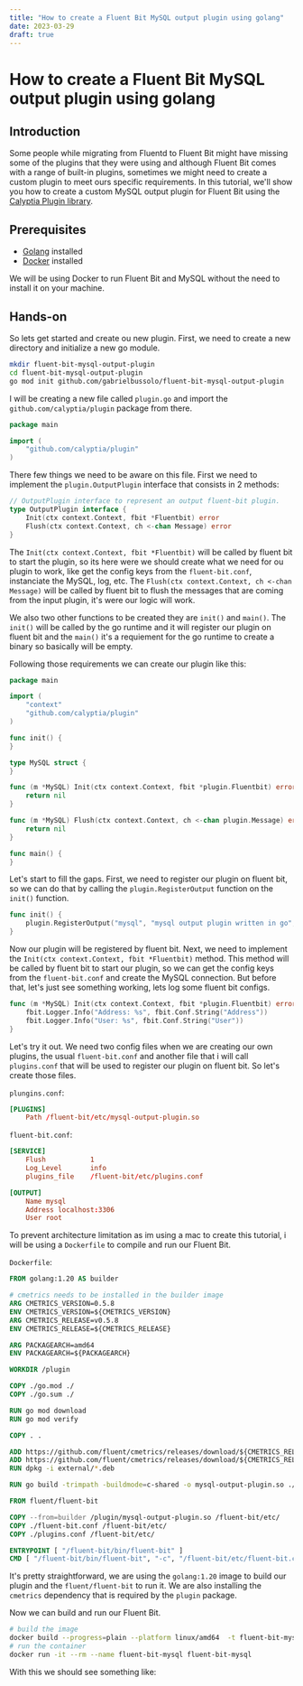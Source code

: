 ```yaml
---
title: "How to create a Fluent Bit MySQL output plugin using golang"
date: 2023-03-29
draft: true
---
```


# How to create a Fluent Bit MySQL output plugin using golang

## Introduction

Some people while migrating from Fluentd to Fluent Bit might have missing some of the plugins that they were using and although Fluent Bit comes with a range of built-in plugins, sometimes we might need to create a custom plugin to meet ours specific requirements. In this tutorial, we'll show you how to create a custom MySQL output plugin for Fluent Bit using the [Calyptia Plugin library](https://github.com/calyptia/plugin). 

## Prerequisites

- [Golang](https://golang.org) installed
- [Docker](https://docker.com) installed

We will be using Docker to run Fluent Bit and MySQL without the need to install it on your machine.

## Hands-on

So lets get started and create ou new plugin. First, we need to create a new directory and initialize a new go module.

```bash
mkdir fluent-bit-mysql-output-plugin
cd fluent-bit-mysql-output-plugin
go mod init github.com/gabrielbussolo/fluent-bit-mysql-output-plugin
```

I will be creating a new file called `plugin.go` and import the `github.com/calyptia/plugin` package from there.

```go
package main

import (
    "github.com/calyptia/plugin"
)
```

There few things we need to be aware on this file. First we need to implement the `plugin.OutputPlugin` interface that consists in 2 methods:

```go
// OutputPlugin interface to represent an output fluent-bit plugin.
type OutputPlugin interface {
	Init(ctx context.Context, fbit *Fluentbit) error
	Flush(ctx context.Context, ch <-chan Message) error
}
```

The `Init(ctx context.Context, fbit *Fluentbit)` will be called by fluent bit to start the plugin, so its here were we should create what we need for ou plugin to work, like get the config keys from the `fluent-bit.conf`, instanciate the MySQL, log, etc. The `Flush(ctx context.Context, ch <-chan Message)` will be called by fluent bit to flush the messages that are coming from the input plugin, it's were our logic will work.

We also two other functions to be created they are `init()` and `main()`. The `init()` will be called by the go runtime and it will register our plugin on fluent bit and the `main()` it's a requiement for the go runtime to create a binary so basically will be empty.

Following those requirements we can create our plugin like this:

```go
package main

import (
    "context"
    "github.com/calyptia/plugin"
)

func init() {
}

type MySQL struct {
}

func (m *MySQL) Init(ctx context.Context, fbit *plugin.Fluentbit) error {
    return nil
}

func (m *MySQL) Flush(ctx context.Context, ch <-chan plugin.Message) error {
    return nil
}

func main() {
}
``` 

Let's start to fill the gaps. First, we need to register our plugin on fluent bit, so we can do that by calling the `plugin.RegisterOutput` function on the `init()` function.

```go
func init() {
    plugin.RegisterOutput("mysql", "mysql output plugin written in go", &MySQL{})
}
```

Now our plugin will be registered by fluent bit. Next, we need to implement the `Init(ctx context.Context, fbit *Fluentbit)` method. This method will be called by fluent bit to start our plugin, so we can get the config keys from the `fluent-bit.conf` and create the MySQL connection. But before that, let's just see something working, lets log some fluent bit configs.

```go
func (m *MySQL) Init(ctx context.Context, fbit *plugin.Fluentbit) error {
    fbit.Logger.Info("Address: %s", fbit.Conf.String("Address"))
    fbit.Logger.Info("User: %s", fbit.Conf.String("User"))
}
```

Let's try it out. We need two config files when we are creating our own plugins, the usual `fluent-bit.conf` and another file that i will call `plugins.conf` that will be used to register our plugin on fluent bit. So let's create those files.

`plungins.conf`:
```conf
[PLUGINS]
    Path /fluent-bit/etc/mysql-output-plugin.so
``` 

`fluent-bit.conf`:
```conf
[SERVICE]
    Flush           1
    Log_Level       info
    plugins_file    /fluent-bit/etc/plugins.conf

[OUTPUT]
    Name mysql
    Address localhost:3306
    User root
```

To prevent architecture limitation as im using a mac to create this tutorial, i will be using a `Dockerfile` to compile and run our Fluent Bit. 

`Dockerfile`:
```Dockerfile
FROM golang:1.20 AS builder

# cmetrics needs to be installed in the builder image
ARG CMETRICS_VERSION=0.5.8
ENV CMETRICS_VERSION=${CMETRICS_VERSION}
ARG CMETRICS_RELEASE=v0.5.8
ENV CMETRICS_RELEASE=${CMETRICS_RELEASE}

ARG PACKAGEARCH=amd64
ENV PACKAGEARCH=${PACKAGEARCH}

WORKDIR /plugin

COPY ./go.mod ./
COPY ./go.sum ./

RUN go mod download
RUN go mod verify

COPY . .

ADD https://github.com/fluent/cmetrics/releases/download/${CMETRICS_RELEASE}/cmetrics_${CMETRICS_VERSION}_${PACKAGEARCH}-headers.deb external/
ADD https://github.com/fluent/cmetrics/releases/download/${CMETRICS_RELEASE}/cmetrics_${CMETRICS_VERSION}_${PACKAGEARCH}.deb external/
RUN dpkg -i external/*.deb

RUN go build -trimpath -buildmode=c-shared -o mysql-output-plugin.so ./plugin.go

FROM fluent/fluent-bit

COPY --from=builder /plugin/mysql-output-plugin.so /fluent-bit/etc/
COPY ./fluent-bit.conf /fluent-bit/etc/
COPY ./plugins.conf /fluent-bit/etc/

ENTRYPOINT [ "/fluent-bit/bin/fluent-bit" ]
CMD [ "/fluent-bit/bin/fluent-bit", "-c", "/fluent-bit/etc/fluent-bit.conf" ]
```

It's pretty straightforward, we are using the `golang:1.20` image to build our plugin and the `fluent/fluent-bit` to run it. We are also installing the `cmetrics` dependency that is required by the `plugin` package.

Now we can build and run our Fluent Bit.

```bash
# build the image
docker build --progress=plain --platform linux/amd64  -t fluent-bit-mysql .
# run the container
docker run -it --rm --name fluent-bit-mysql fluent-bit-mysql
```

With this we should see something like:
```Bash

```